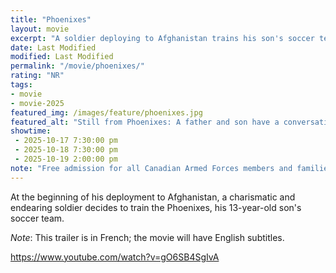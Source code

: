 ```yaml
---
title: "Phoenixes"
layout: movie
excerpt: "A soldier deploying to Afghanistan trains his son's soccer team."
date: Last Modified
modified: Last Modified
permalink: "/movie/phoenixes/"
rating: "NR"
tags: 
- movie
- movie-2025
featured_img: /images/feature/phoenixes.jpg
featured_alt: "Still from Phoenixes: A father and son have a conversation sitting on the back of a minivan."
showtime: 
 - 2025-10-17 7:30:00 pm
 - 2025-10-18 7:30:00 pm
 - 2025-10-19 2:00:00 pm
note: "Free admission for all Canadian Armed Forces members and families; please present your Military ID or a CF One Card."
---
```


At the beginning of his deployment to Afghanistan, a charismatic and endearing soldier decides to train the Phoenixes, his 13-year-old son's soccer team.

*Note*: This trailer is in French; the movie will have English subtitles.

https://www.youtube.com/watch?v=gO6SB4SgIvA
